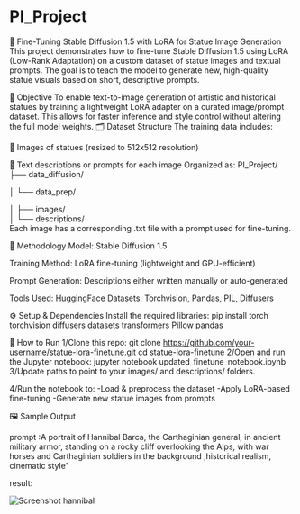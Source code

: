 # PI_Project

🗿 Fine-Tuning Stable Diffusion 1.5 with LoRA for Statue Image Generation
This project demonstrates how to fine-tune Stable Diffusion 1.5 using LoRA (Low-Rank Adaptation) on a custom dataset of statue images and textual prompts. The goal is to teach the model to generate new, high-quality statue visuals based on short, descriptive prompts.

🎯 Objective
To enable text-to-image generation of artistic and historical statues by training a lightweight LoRA adapter on a curated image/prompt dataset. This allows for faster inference and style control without altering the full model weights.
🗂️ Dataset Structure
The training data includes:

📸 Images of statues (resized to 512x512 resolution)

📝 Text descriptions or prompts for each image
Organized as:
PI_Project/
├── data_diffusion/

│   └── data_prep/

│       ├── images/             
│       └── descriptions/      
Each image has a corresponding .txt file with a prompt used for fine-tuning.

🧪 Methodology
Model: Stable Diffusion 1.5

Training Method: LoRA fine-tuning (lightweight and GPU-efficient)

Prompt Generation: Descriptions either written manually or auto-generated

Tools Used: HuggingFace Datasets, Torchvision, Pandas, PIL, Diffusers

⚙️ Setup & Dependencies
Install the required libraries:
pip install torch torchvision diffusers datasets transformers Pillow pandas

🚀 How to Run
1/Clone this repo:
git clone https://github.com/your-username/statue-lora-finetune.git
cd statue-lora-finetune
2/Open and run the Jupyter notebook:
jupyter notebook updated_finetune_notebook.ipynb
3/Update paths to point to your images/ and descriptions/ folders.

4/Run the notebook to:
-Load & preprocess the dataset
-Apply LoRA-based fine-tuning
-Generate new statue images from prompts


🖼️ Sample Output


prompt :A portrait of Hannibal Barca, the Carthaginian general, in ancient military armor, standing on a rocky cliff overlooking the Alps, with war horses and Carthaginian soldiers in the background ,historical realism, cinematic style"

result:


![Screenshot hannibal](https://github.com/user-attachments/assets/bfab2fba-8b9d-4552-a485-1b3e25ccd038)

